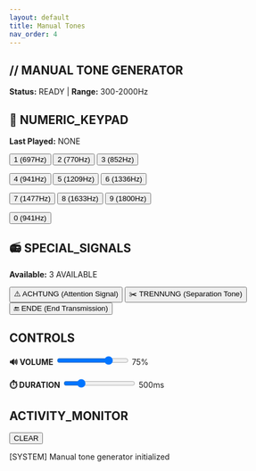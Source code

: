 ```yaml
---
layout: default
title: Manual Tones
nav_order: 4
---
```


<script src="{{ '/assets/js/buffer-loader.js' | relative_url }}"></script>
<script src="{{ '/assets/js/sprach.js' | relative_url }}"></script>

## // MANUAL TONE GENERATOR

**Status:** <span id="audio-status">READY</span> | **Range:** 300-2000Hz



## 🔢 NUMERIC_KEYPAD
**Last Played:** <span id="last-played">NONE</span>

<button onclick="playSound('1')" data-key="1">1 (697Hz)</button>
<button onclick="playSound('2')" data-key="2">2 (770Hz)</button>
<button onclick="playSound('3')" data-key="3">3 (852Hz)</button>

<button onclick="playSound('4')" data-key="4">4 (941Hz)</button>
<button onclick="playSound('5')" data-key="5">5 (1209Hz)</button>
<button onclick="playSound('6')" data-key="6">6 (1336Hz)</button>

<button onclick="playSound('7')" data-key="7">7 (1477Hz)</button>
<button onclick="playSound('8')" data-key="8">8 (1633Hz)</button>
<button onclick="playSound('9')" data-key="9">9 (1800Hz)</button>

<button onclick="playSound('0')" data-key="0">0 (941Hz)</button>

## 📻 SPECIAL_SIGNALS
**Available:** <span id="signal-count">3 AVAILABLE</span>

<button onclick="playSound('achtung')" data-signal="achtung">⚠️ ACHTUNG (Attention Signal)</button>
<button onclick="playSound('trennung')" data-signal="trennung">✂️ TRENNUNG (Separation Tone)</button>
<button onclick="playSound('ende')" data-signal="ende">🔚 ENDE (End Transmission)</button>

## CONTROLS

**🔊 VOLUME**
<input type="range" id="volume-slider" min="0" max="100" value="75">
<span id="volume-value">75%</span>

**⏱️ DURATION**
<input type="range" id="duration-slider" min="100" max="2000" value="500" step="100">
<span id="duration-value">500ms</span>

## ACTIVITY_MONITOR
<button onclick="clearLog()">CLEAR</button>

<div id="activity-log">
[SYSTEM] Manual tone generator initialized
</div>
